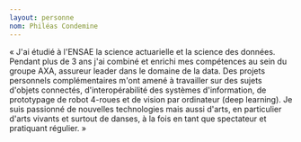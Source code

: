 ```yaml
---
layout: personne
nom: Philéas Condemine
---
```


« J'ai étudié à l'ENSAE la science actuarielle et la science des
données. Pendant plus de 3 ans j'ai combiné et enrichi mes compétences
au sein du groupe AXA, assureur leader dans le domaine de la data. Des
projets personnels complémentaires m'ont amené à travailler sur des
sujets d'objets connectés, d'interopérabilité des systèmes
d'information, de prototypage de robot 4-roues et de vision par
ordinateur (deep learning). Je suis passionné de nouvelles technologies
mais aussi d'arts, en particulier d'arts vivants et surtout de danses,
à la fois en tant que spectateur et pratiquant régulier. »